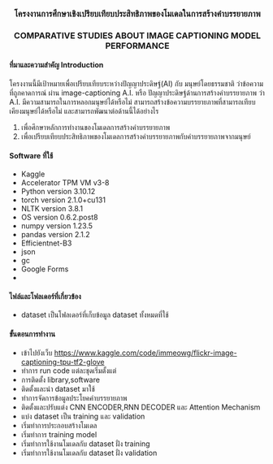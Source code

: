 <h3 align="center">โครงงานการศึกษาเชิงเปรียบเทียบประสิทธิภาพของโมเดลในการสร้างคำบรรยายภาพ</h3>
<h3 align="center">COMPARATIVE STUDIES ABOUT IMAGE CAPTIONING MODEL PERFORMANCE</h3>

#### ที่มาและความสำคัญ Introduction
โครงงานนี้มีเป้าหมายเพื่อเปรียบเทียบระหว่างปัญญาประดิษฐ์(AI) กับ มนุษย์โดยธรรมชาติ ว่าข้อความที่ถูกคาดการณ์ ผ่าน image-captioning A.I. หรือ ปัญญาประดิษฐ์ด้านการสร้างคำบรรยายภาพ ว่า A.I. มีความสามารถในการหลอกมนุษย์ได้หรือไม่ สามารถสร้างข้อความบรรยายภาพที่สามารถเทียบเคียงมนุษย์ได้หรือไม่ และสามารถพัฒนาต่อด้านนี้ได้อย่างไร
1.	เพื่อศึกษาหลักการทำงานของโมเดลการสร้างคำบรรยายภาพ
2.	เพื่อเปรียบเทียบประสิทธิภาพของโมเดลการสร้างคำบรรยายภาพกับคำบรรยายภาพจากมนุษย์


#### Software ที่ใช้
* Kaggle
* Accelerator TPM VM v3-8
* Python version 3.10.12
* torch version 2.1.0+cu131
* NLTK version 3.8.1
* OS version 0.6.2.post8
* numpy version 1.23.5
* pandas version 2.1.2
* Efficientnet-B3
* json 
* gc
* Google Forms
* 

#### ไฟล์และโฟลเดอร์ที่เกี่ยวข้อง
* dataset เป็นโฟลเดอร์ที่เก็บข้อมูล dataset ทั้งหมดที่ใช้

#### ขั้นตอนการทำงาน
* เข้าไปยังเว็บ https://www.kaggle.com/code/immeowg/flickr-image-captioning-tpu-tf2-glove 
* ทำการ run code แต่ละชุดเริ่มตั้งแต่
* การติดตั้ง library,software
* ติดตั้งและนำ dataset มาใช้
* ทำการจัดการข้อมูลประโยคคำบรรยายภาพ
* ติดตั้งและปรับแต่ง CNN ENCODER,RNN DECODER และ Attention Mechanism
* แบ่ง dataset เป็น training และ validation 
* เริ่มทำการประกอบสร้างโมเดล
* เริ่มทำการ training model
* เริ่มทำการใช้งานโมเดลกับ dataset ฝั่ง training
* เริ่มทำการใช้งานโมเดลกับ dataset ฝั่ง validation 
